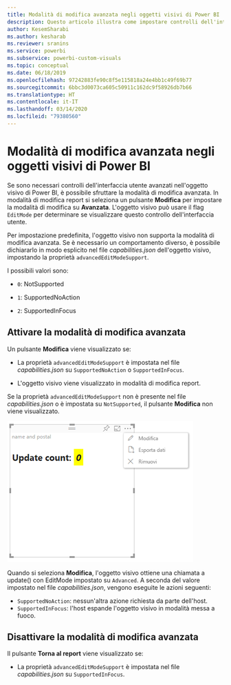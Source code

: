```yaml
---
title: Modalità di modifica avanzata negli oggetti visivi di Power BI
description: Questo articolo illustra come impostare controlli dell'interfaccia utente avanzati negli oggetti visivi di Power BI.
author: KesemSharabi
ms.author: kesharab
ms.reviewer: sranins
ms.service: powerbi
ms.subservice: powerbi-custom-visuals
ms.topic: conceptual
ms.date: 06/18/2019
ms.openlocfilehash: 97242883fe90c8f5e115818a24e4bb1c49f69b77
ms.sourcegitcommit: 6bbc3d0073ca605c50911c162dc9f58926db7b66
ms.translationtype: HT
ms.contentlocale: it-IT
ms.lasthandoff: 03/14/2020
ms.locfileid: "79380560"
---
```

# <a name="advanced-edit-mode-in-power-bi-visuals"></a>Modalità di modifica avanzata negli oggetti visivi di Power BI

Se sono necessari controlli dell'interfaccia utente avanzati nell'oggetto visivo di Power BI, è possibile sfruttare la modalità di modifica avanzata. In modalità di modifica report si seleziona un pulsante **Modifica** per impostare la modalità di modifica su **Avanzata**. L'oggetto visivo può usare il flag `EditMode` per determinare se visualizzare questo controllo dell'interfaccia utente.

Per impostazione predefinita, l'oggetto visivo non supporta la modalità di modifica avanzata. Se è necessario un comportamento diverso, è possibile dichiararlo in modo esplicito nel file *capabilities.json* dell'oggetto visivo, impostando la proprietà `advancedEditModeSupport`.

I possibili valori sono:

- `0`: NotSupported

- `1`: SupportedNoAction

- `2`: SupportedInFocus

## <a name="enter-advanced-edit-mode"></a>Attivare la modalità di modifica avanzata

Un pulsante **Modifica** viene visualizzato se:

* La proprietà `advancedEditModeSupport` è impostata nel file *capabilities.json* su `SupportedNoAction` o `SupportedInFocus`.

* L'oggetto visivo viene visualizzato in modalità di modifica report.

Se la proprietà `advancedEditModeSupport` non è presente nel file *capabilities.json* o è impostata su `NotSupported`, il pulsante **Modifica** non viene visualizzato.

![Attivare la modalità di modifica](media/advanced-edit-mode/edit-mode.png)

Quando si seleziona **Modifica**, l'oggetto visivo ottiene una chiamata a update() con EditMode impostato su `Advanced`. A seconda del valore impostato nel file *capabilities.json*, vengono eseguite le azioni seguenti:

* `SupportedNoAction`: nessun'altra azione richiesta da parte dell'host.
* `SupportedInFocus`: l'host espande l'oggetto visivo in modalità messa a fuoco.

## <a name="exit-advanced-edit-mode"></a>Disattivare la modalità di modifica avanzata

Il pulsante **Torna al report** viene visualizzato se:

* La proprietà `advancedEditModeSupport` è impostata nel file *capabilities.json* su `SupportedInFocus`.
